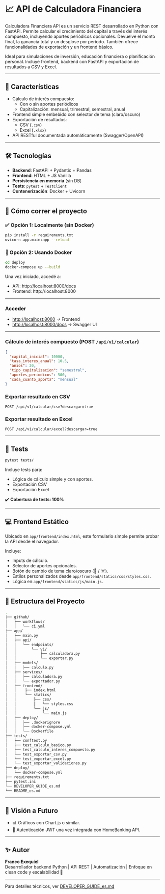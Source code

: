 
# 📈 API de Calculadora Financiera

Calculadora Financiera API es un servicio REST desarrollado en Python con FastAPI. Permite calcular el crecimiento del capital a través del interés compuesto, incluyendo aportes periódicos opcionales. Devuelve el monto final, la ganancia total y un desglose por período. También ofrece funcionalidades de exportación y un frontend básico.

Ideal para simulaciones de inversión, educación financiera o planificación personal. Incluye frontend, backend con FastAPI y exportación de resultados a CSV y Excel.

---

## 🚀 Características

- Cálculo de interés compuesto:
  - Con o sin aportes periódicos
  - Capitalización: mensual, trimestral, semestral, anual
- Frontend simple embebido con selector de tema (claro/oscuro)
- Exportación de resultados:
  - CSV (`.csv`)
  - Excel (`.xlsx`)
- API RESTful documentada automáticamente (Swagger/OpenAPI)

---

## 🛠️ Tecnologías

- **Backend**: FastAPI + Pydantic + Pandas
- **Frontend**: HTML + JS Vanilla
- **Persistencia en memoria** (sin DB)
- **Tests**: `pytest` + `TestClient`
- **Contenerización**: Docker + Uvicorn

---

## 🚀 Cómo correr el proyecto

### ✅ Opción 1: Localmente (sin Docker)

```bash
pip install -r requirements.txt
uvicorn app.main:app --reload
```

### 🐳 Opción 2: Usando Docker

```bash
cd deploy
docker-compose up --build
```

Una vez iniciado, accedé a:

- API: http://localhost:8000/docs
- Frontend: http://localhost:8000

---

### Acceder

- [http://localhost:8000](http://localhost:8000) → Frontend
- [http://localhost:8000/docs](http://localhost:8000/docs) → Swagger UI 

---

### Cálculo de interés compuesto (POST `/api/v1/calcular`)

```json
{
  "capital_inicial": 10000,
  "tasa_interes_anual": 10.5,
  "anios": 20,
  "tipo_capitalizacion": "semestral",
  "aportes_periodicos": 500,
  "cada_cuanto_aporta": "mensual"
}
```

### Exportar resultado en CSV

```
POST /api/v1/calcular/csv?descargar=true
```

### Exportar resultado en Excel

```
POST /api/v1/calcular/excel?descargar=true
```

---

## 🧪 Tests

```bash
pytest tests/
```

Incluye tests para:
- Lógica de cálculo simple y con aportes.
- Exportación CSV
- Exportación Excel

✔️ **Cobertura de tests: 100%**

---

## 💻 Frontend Estático

Ubicado en `app/frontend/index.html`, este formulario simple permite probar la API desde el navegador.

Incluye:
- Inputs de cálculo.
- Selector de aportes opcionales.
- Botón de cambio de tema claro/oscuro (🌙 / ☀️).
- Estilos personalizados desde `app/frontend/statics/css/styles.css`.
- Lógica en `app/frontend/statics/js/main.js`.

---

## 📂 Estructura del Proyecto

```bash
.
├── github/
│   ├── workflows/
│   │   └── ci.yml
├── app/
│   ├── main.py
│   ├── api/
│   │   └── endpoints/
│   │       └── v1/
│   │           ├── calculadora.py
│   │           └── exportar.py
│   ├── models/
│   │   ├── calculo.py
│   ├── services/
│   │   ├── calculadora.py
│   │   └── exportador.py
│   ├── frontend/
│   │    ├── index.html
│   │    └── statics/
│   │        ├── css/
│   │        │   └── styles.css
│   │        └── js/
│   │            └── main.js
│   ├── deploy/
│   │   ├── .dockerignore
│   │   ├── docker-compose.yml
│   │   └── Dockerfile
├── tests/
│   ├── conftest.py
│   ├── test_calculo_basico.py
│   ├── test_calculo_interes_compuesto.py
│   └── test_exportar_csv.py
│   └── test_exportar_excel.py
│   └── test_exportar_validaciones.py
├── deploy/
│   └── docker-compose.yml
├── requirements.txt
├── pytest.ini
└── DEVELOPER_GUIDE_es.md
└── README_es.md
```

---

## 🧠 Visión a Futuro

- 📊 Gráficos con Chart.js o similar.
- 🔐 Autenticación JWT una vez integrada con HomeBanking API.

---

## ✨ Autor

**Franco Exequiel**  
Desarrollador backend Python | API REST | Automatización | Enfoque en clean code y escalabilidad 🚀

---
Para detalles técnicos, ver [DEVELOPER_GUIDE_es.md](./DEVELOPER_GUIDE_es.md)
